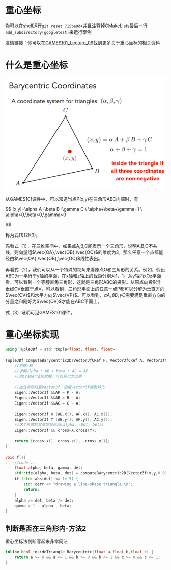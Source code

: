 # 重心坐标

你可以在shell运行`git reset 715be9d4`并且注释掉CMakeLists最后一行`add_subdirectory(googletest)`来运行案例

友情链接：你可以在[GAMES101_Lecture_09](https://sites.cs.ucsb.edu/~lingqi/teaching/resources/GAMES101_Lecture_09.pdf)找到更多关于重心坐标的相关资料

# 什么是重心坐标

![image.png](../markdown_img/tutotial-重心坐标.png)

从GAMES101课件中，可以知道当点P(x,y)在三角形ABC内部时，有

$$
(x,y)=\alpha A+\beta B+\gamma C  \\
\alpha+\beta+\gamma=1 \\
\alpha>0,\beta>0,\gamma>0

$$

称为式(1)(2)(3)。

先看式（1），在三维空间中，如果点A,B,C能表示一个三角形，说明A,B,C不共线，则向量组$\vec{OA},\vec{OB},\vec{OC}$的维度为3，那么任意一个点都能经由$\vec{OA},\vec{OB},\vec{OC}$线性表出。

再看式（2），我们可以从一个特殊的视角来看原点O和三角形的关系。例如，假设ABC为一平行于y轴的平面，在x轴和z轴上的截距分别为1，1。从y轴向xOz平面看，可以看到一个等腰直角三角形，这就是三角形ABC的投影。从原点向投影作垂线OV垂直于点V，可以看到，三角形平面上的任意一点P都可以分解为垂直方向$\vec{OV}$和水平方向$\vec{VP}$。可以看到，$\alpha A,\beta B,\gamma C$需要满足垂直方向的分量之和刚好为$\vec{OV}$才能在ABC平面上。

式（3）证明可见GAMES101课件。

# 重心坐标实现

```cpp
using Tuple3Df = std::tuple<float, float, float>;

Tuple3Df computeBarycentric2D(Vector3fCRef P, Vector3fCRef A, Vector3fCRef B, Vector3fCRef C) {
    //忽略z轴
    //求解alpha * AB + beta * AC = AP
    //用Cramer法则求解，可以转化为叉乘

    //此处实际只要Vector2f，但用Vector3f避免转化
    Eigen::Vector3f &&AP = P - A;
    Eigen::Vector3f &&AB = B - A;
    Eigen::Vector3f &&AC = C - A;

    Eigen::Vector3f X (AB.x(), AP.x(), AC.x());
    Eigen::Vector3f Y (AB.y(), AP.y(), AC.y());
    //这个形式的叉乘刚好返回(alpha, -Det, beta)
    Eigen::Vector3f && cross=X.cross(Y);

    return {cross.x(), cross.z(), -cross.y()};
}

void f(){
    //code ...
    float alpha, beta, gamma, det;
    std::tie(alpha, beta, det) = computeBarycentric2D(Vector3f(x,y,0.0), tri.getVertices());
    if (std::abs(det) <= 1e-5) {
        std::cerr << "drawing a line-shape triangle.\n";
        return;
    }
    alpha /= det, beta /= det;
    gamma = 1 - alpha - beta;
}

```

## 判断是否在三角形内-方法2

重心坐标法判断写起来非常简洁

```cpp
inline bool insideTriangle_Barycentric(float a,float b,float c) {
    return a >= 0 && a <= 1 && b >= 0 && b <= 1 && c >= 0 && c <= 1;
}
```
